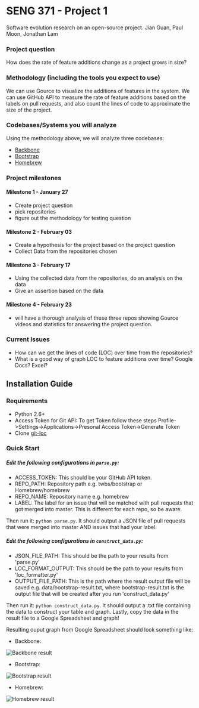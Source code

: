 # SENG 371 - Project 1
Software evolution research on an open-source project.
Jian Guan, Paul Moon, Jonathan Lam

### Project question
How does the rate of feature additions change as a project grows in size?

### Methodology (including the tools you expect to use)
We can use Gource to visualize the additions of features in the system. We can use GitHub API to measure the rate of feature additions based on the labels on pull requests, and also count the lines of code to approximate the size of the project.

### Codebases/Systems you will analyze
Using the methodology above, we will analyze three codebases:
- [Backbone](https://github.com/jashkenas/backbone)
- [Bootstrap](https://github.com/twbs/bootstrap)
- [Homebrew](https://github.com/Homebrew/homebrew)

### Project milestones
#### Milestone 1 - January 27
- Create project question 
- pick repositories 
- figure out the methodology for testing question

#### Milestone 2 - February 03
- Create a hypothesis for the project based on the project question
- Collect Data from the repositories chosen

#### Milestone 3 - February 17
- Using the collected data from the repositories, do an analysis on the data
- Give an assertion based on the data

#### Milestone 4 - February 23
- will have a thorough analysis of these three repos showing Gource videos and statistics for answering the project question.

### Current Issues
- How can we get the lines of code (LOC) over time from the repositories?
- What is a good way of graph LOC to feature additions over time? Google Docs? Excel?

## Installation Guide
### Requirements
- Python 2.6+ 
- Access Token for Git API: To get Token follow these steps Profile->Settings->Applications->Presonal Access Token->Generate Token
- Clone [git-loc](https://github.com/ITikhonov/git-loc)

### Quick Start
##### Edit the following configurations in `parse.py`:
- ACCESS_TOKEN: This should be your GitHub API token.
- REPO_PATH: Repository path e.g. twbs/bootstrap or Homebrew/homebrew
- REPO_NAME: Repository name e.g. homebrew
- LABEL: The label for an issue that will be matched with pull requests that got merged into master. This is different for each repo, so be aware.

Then run it: `python parse.py`. It should output a JSON file of pull requests that were merged into master AND issues that had your label.

##### Edit the following configurations in `construct_data.py`:
- JSON_FILE_PATH: This should be the path to your results from 'parse.py'
- LOC_FORMAT_OUTPUT: This should be the path to your results from 'loc_formatter.py'
- OUTPUT_FILE_PATH: This is the path where the result output file will be saved e.g. data/bootstrap-result.txt, where bootstrap-result.txt is the output file that will be created after you run 'construct_data.py'

Then run it: `python construct_data.py`. It should output a .txt file containing the data to construct your table and graph.
Lastly, copy the data in the result file to a Google Spreadsheet and graph!

Resulting ouput graph from Google Spreadsheet should look something like:

- Backbone:

![Backbone result](https://cloud.githubusercontent.com/assets/5192167/6324839/8bb51596-baf4-11e4-8001-6b35f8692dcf.png)

- Bootstrap:

![Bootstrap result](https://cloud.githubusercontent.com/assets/5192167/6324837/880d2dca-baf4-11e4-9e8a-09fc7334cf3c.png)

- Homebrew:

![Homebrew result](https://cloud.githubusercontent.com/assets/5192167/6324840/8e296ee4-baf4-11e4-91f8-e45325d61dc5.png)
